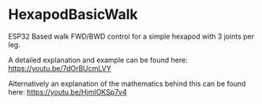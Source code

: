 # HexapodBasicWalk
ESP32 Based walk FWD/BWD control for a simple hexapod with 3 joints per leg.

A detailed explanation and example can be found here: https://youtu.be/7dOrBUcmLVY

Alternatively an explanation of the mathematics behind this can be found here: https://youtu.be/HjmIOKSp7v4
